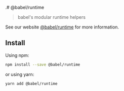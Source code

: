 .# @babel/runtime

> babel's modular runtime helpers

See our website [@babel/runtime](https://babeljs.io/docs/en/babel-runtime) for more information.

## Install

Using npm:

```sh
npm install --save @babel/runtime
```

or using yarn:

```sh
yarn add @babel/runtime
```

